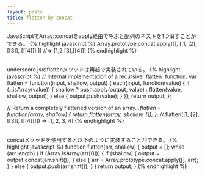 ```yaml
---
layout: posts
title: flatten by concat 
---
```

JavaScriptでArray::concatをapply経由で呼ぶと配列のネストを1つ消すことができる。
{% highlight javascript %}
Array.prototype.concat.apply([], [ 1, [2], [[3]], [[[4]]] ])
//=> [1,2,[3],[[4]]]
{% endhighlight %}

<br/>
underscore.jsのflattenメソッドは再起で実装されている。
{% highlight javascript %}
// Internal implementation of a recursive `flatten` function.
var flatten = function(input, shallow, output) {
each(input, function(value) {
  if (_.isArray(value)) {
    shallow ? push.apply(output, value) : flatten(value, shallow, output);
  } else {
    output.push(value);
  }
});
return output;
};

// Return a completely flattened version of an array.
_.flatten = function(array, shallow) {
return flatten(array, shallow, []);
};
//_.flatten([1, [2], [[3]], [[[4]]]]) => [1, 2, 3, 4]
{% endhighlight %}

<br/>
concatメソッドを使用すると以下のように実装することができる。
{% highlight javascript %}
function flatten(arr, shallow) {
    output = [];
    while (arr.length) {
        if (Array.isArray(arr[0])) {
            if (shallow) {
               output = output.concat(arr.shift()); 
            }
            else { 
                arr = Array.prototype.concat.apply([], arr);
            }   
        }
        else {
            output.push(arr.shift());
        }
    }
    return output;
}
{% endhighlight %}

<br/>

